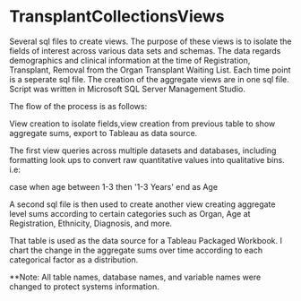 # TransplantCollectionsViews

Several sql files to create views. The purpose of these views is to isolate the fields of interest across various data sets and schemas.
The data regards demographics and clinical information at the time of Registration, Transplant, Removal from the Organ Transplant Waiting List. Each time point is a seperate sql file. The creation of the aggregate views are in one sql file. Script was written in Microsoft SQL Server Management Studio. 

The flow of the process is as follows:

View creation to isolate fields,view creation from previous table to show aggregate sums, export to Tableau as data source.

The first view queries across multiple datasets and databases, including formatting look ups to convert raw quantitative values into qualitative bins. i.e: 

case when age between 1-3 then '1-3 Years' end as Age

A second sql file is then used to create another view creating aggregate level sums according to certain categories such as Organ, Age at Registration, Ethnicity, Diagnosis, and more. 

That table is used as the data source for a Tableau Packaged Workbook. I chart the change in the aggregate sums over time according to each categorical factor as a distribution. 

**Note: All table names, database names, and variable names were changed to protect systems information. 
